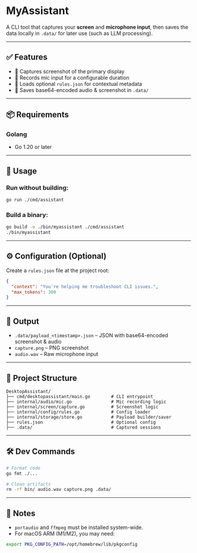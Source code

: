 # MyAssistant

A CLI tool that captures your **screen** and **microphone input**, then saves the data locally in `.data/` for later use (such as LLM processing).

---

## ✅ Features

* 📸 Captures screenshot of the primary display
* 🎤 Records mic input for a configurable duration
* 🧠 Loads optional `rules.json` for contextual metadata
* 💾 Saves base64-encoded audio & screenshot in `.data/`

---

## 📦 Requirements

### Golang

* Go 1.20 or later

---

## 🚀 Usage

### Run without building:

```bash
go run ./cmd/assistant
```

### Build a binary:

```bash
go build -o ./bin/myassistant ./cmd/assistant
./bin/myassistant
```

---

## ⚙️ Configuration (Optional)

Create a `rules.json` file at the project root:

```json
{
  "context": "You're helping me troubleshoot CLI issues.",
  "max_tokens": 300
}
```

---

## 📁 Output

* `.data/payload_<timestamp>.json` – JSON with base64-encoded screenshot & audio
* `capture.png` – PNG screenshot
* `audio.wav` – Raw microphone input

---

## 🧱 Project Structure

```
DesktopAssistant/
├── cmd/desktopassistant/main.go        # CLI entrypoint
├── internal/audio/mic.go               # Mic recording logic
├── internal/screen/capture.go          # Screenshot logic
├── internal/config/rules.go            # Config loader
├── internal/storage/store.go           # Payload builder/saver
├── rules.json                          # Optional config
├── .data/                              # Captured sessions
```

---

## 🛠 Dev Commands

```bash
# Format code
go fmt ./...

# Clean artifacts
rm -rf bin/ audio.wav capture.png .data/
```

---

## 📌 Notes

* `portaudio` and `ffmpeg` must be installed system-wide.
* For macOS ARM (M1/M2), you may need:

```bash
export PKG_CONFIG_PATH=/opt/homebrew/lib/pkgconfig
```
